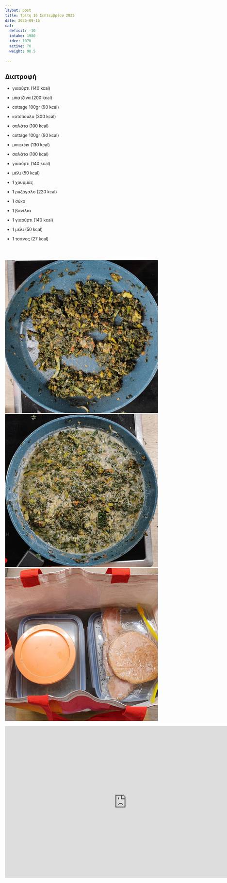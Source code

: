 ```yaml
---
layout: post
title: Τρίτη 16 Σεπτεμβρίου 2025
date: 2025-09-16
cal:
  deficit: -10
  intake: 1980
  tdee: 1970
  active: 70
  weight: 98.5

---
```


## Διατροφή

- γιαούρτι (140 kcal)
- μπατζίνα (200 kcal)

- cottage 100gr (90 kcal)
- κοτόπουλο (300 kcal)
- σαλάτα (100 kcal)

- cottage 100gr (90 kcal)
- μπιφτέκι (130 kcal)
- σαλάτα (100 kcal)

- γιαούρτι (140 kcal)
- μέλι (50 kcal)
- 1 χουρμάς 
- 1 ρυζόγαλο (220 kcal)

- 1 σύκο
- 1 βανίλια
- 1 γιαούρτι (140 kcal)
- 1 μέλι (50 kcal)
- 1 τσάνος (27 kcal)


<br>
<br>

![pic](/pics/2025-09-16/1.jpg)<br>
![pic](/pics/2025-09-16/2.jpg)<br>
![pic](/pics/2025-09-16/3.jpg)<br>



<iframe width="800" height="500" src="https://www.youtube.com/embed/_VdctHnJVGg" frameborder="0" allow="accelerometer; autoplay; clipboard-write; encrypted-media; gyroscope; picture-in-picture" allowfullscreen></iframe>







